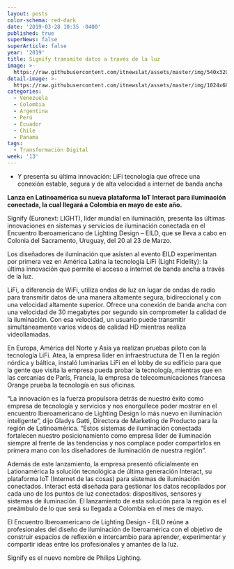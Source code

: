 ```yaml
---
layout: posts
color-schema: red-dark
date: '2019-03-28 10:35 -0400'
published: true
superNews: false
superArticle: false
year: '2019'
title: Signify transmite datos a través de la luz
image: >-
  https://raw.githubusercontent.com/itnewslat/assets/master/img/540x320/Signify-p.jpg
detail-image: >-
  https://raw.githubusercontent.com/itnewslat/assets/master/img/1024x680/Signify-g.jpg
categories:
  - Venezuela
  - Colombia
  - Argentina
  - Perú
  - Ecuador
  - Chile
  - Panama
tags:
  - Transformación Digital
week: '13'
---
```

- Y presenta su última innovación: LiFi tecnología que ofrece una conexión estable, segura y de alta velocidad a internet de banda ancha

**Lanza en Latinoamérica su nueva plataforma IoT Interact para iluminación conectada, la cual llegará a Colombia en mayo de este año.**

Signify (Euronext: LIGHT), líder mundial en iluminación, presenta las últimas innovaciones en sistemas y servicios de iluminación conectada en el Encuentro Iberoamericano de Lighting Design – EILD, que se lleva a cabo en Colonia del Sacramento, Uruguay, del 20 al 23 de Marzo. 

Los diseñadores de iluminación que asisten al evento EILD experimentan por primera vez en América Latina la tecnología LiFi (Light Fidelity): la última innovación que permite el acceso a internet de banda ancha a través de la luz. 

LiFi, a diferencia de WiFi, utiliza ondas de luz en lugar de ondas de radio para transmitir datos de una manera altamente segura, bidireccional y con una velocidad altamente superior. Ofrece una conexión de banda ancha con una velocidad de 30 megabytes por segundo sin comprometer la calidad de la iluminación. Con esa velocidad, un usuario puede transmitir simultáneamente varios videos de calidad HD mientras realiza videollamadas.

En Europa, América del Norte y Asia ya realizan pruebas piloto con la tecnología LiFi. Atea, la empresa líder en infraestructura de TI en la región nórdica y báltica, instaló luminarias LiFi en el lobby de su edificio para que la gente que visita la empresa pueda probar la tecnología, mientras que en las cercanías de París, Francia, la empresa de telecomunicaciones francesa Orange prueba la tecnología en sus oficinas. 

“La innovación es la fuerza propulsora detrás de nuestro éxito como empresa de tecnología y servicios y nos enorgullece poder mostrar en el encuentro Iberoamericano de Lighting Design lo más nuevo en  iluminación inteligente”, dijo Gladys Gatti, Directora de Marketing de Producto para la región de Latinoamérica. “Estos sistemas de iluminación conectada fortalecen nuestro posicionamiento como empresa líder de iluminación siempre al frente de las tendencias y nos complace poder compartirlos en primera mano con los diseñadores de iluminación de nuestra región”.

Además de este lanzamiento, la empresa presentó oficialmente en Lationamérica la solución tecnológica de última generación Interact, su plataforma IoT (Internet de las cosas) para sistemas de iluminación conectados. Interact está diseñada para gestionar los datos recopilados por cada uno de los puntos de luz conectados: dispositivos, sensores y sistemas de iluminación. El lanzamiento de esta solución para la región es el preámbulo de lo que será su llegada a Colombia en el mes de mayo. 

El Encuentro Iberoamericano de Lighting Design - EILD reúne a profesionales del diseño de iluminación de Iberoamérica con el objetivo de construir espacios de reflexión e intercambio para aprender, experimentar y compartir ideas entre los profesionales y amantes de la luz. 

Signify es el nuevo nombre de Philips Lighting. 